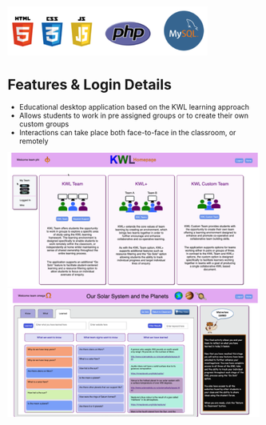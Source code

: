 <img src="images/platforms.png" width="400" >

# Features & Login Details
* Educational desktop application based on the KWL learning approach
* Allows students to work in pre assigned groups or to create their own custom groups
* Interactions can take place both face-to-face in the classroom, or remotely

<img src="images/kwl_demo_p1.png" width="800" >
<img src="images/kwl_demo_p2.png" width="800" >

